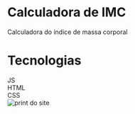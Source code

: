 # Calculadora de IMC
Calculadora do índice de massa corporal

# Tecnologias
JS <br>
HTML <br>
CSS
<br>
![print do site](https://user-images.githubusercontent.com/110204713/224571611-40839e17-da52-4d09-a751-fa65e5661ba1.png)
